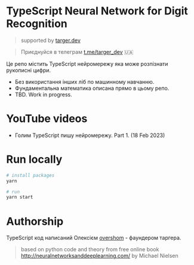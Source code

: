 # TypeScript Neural Network for Digit Recognition

> supported by [targer.dev](https://targer.dev)

> Приєднуйся в телеграм [t.me/targer_dev](https://t.me/targer_dev) 🇺🇦

Це репо містить TypeScript нейромережу яка може розпізнати рукописні цифри.

- Без використання інших ліб по машинному навчанню.
- Фундаментальна математика описана прямо в цьому репо.
- TBD. Work in progress.

# YouTube videos
- Голим TypeScript пишу нейромережу. Part 1. (18 Feb 2023)

# Run locally

```sh
# install packages
yarn

# run
yarn start
```

# Authorship

TypeScript код написаний Олексієм [overshom](https://github.com/overshom) - фаундером таргера.

> based on python code and theory from free online book http://neuralnetworksanddeeplearning.com/ by Michael Nielsen
